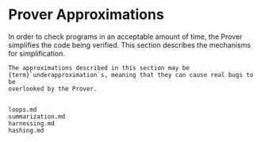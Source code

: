 Prover Approximations
=====================

In order to check programs in an acceptable amount of time, the Prover
simplifies the code being verified. This section describes the mechanisms for
simplification.

```{warning}
The approximations described in this section may be
{term}`underapproximation`s, meaning that they can cause real bugs to be
overlooked by the Prover.
```


```{toctree}

loops.md
summarization.md
harnessing.md
hashing.md
```

